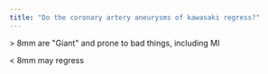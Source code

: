 ```yaml
---
title: "Do the coronary artery aneurysms of kawasaki regress?"
---
```

&gt; 8mm are &quot;Giant&quot; and prone to bad things, including MI

&lt; 8mm may regress

